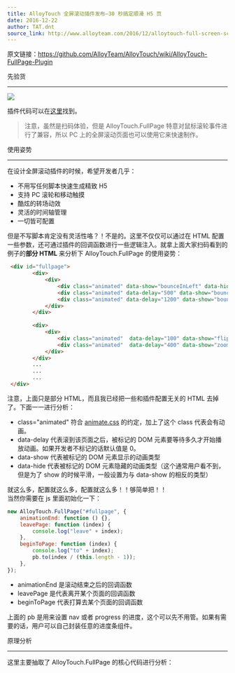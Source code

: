 ```yaml
---
title: AlloyTouch 全屏滚动插件发布–30 秒搞定顺滑 H5 页
date: 2016-12-22
author: TAT.dnt
source_link: http://www.alloyteam.com/2016/12/alloytouch-full-screen-scroll-plugin-released-30-seconds-to-get-smooth-page-h5/
---
```


<!-- {% raw %} - for jekyll -->

原文链接：<https://github.com/AlloyTeam/AlloyTouch/wiki/AlloyTouch-FullPage-Plugin>

先验货  

* * *

![](http://images2015.cnblogs.com/blog/105416/201612/105416-20161222110211620-1131519869.png)

插件代码可以在[这里](https://github.com/AlloyTeam/AlloyTouch/blob/master/alloy_touch.full_page.js)找到。

> 注意，虽然是扫码体验，但是 AlloyTouch.FullPage 特意对鼠标滚轮事件进行了兼容，所以 PC 上的全屏滚动页面也可以使用它来快速制作。

使用姿势  

* * *

在设计全屏滚动插件的时候，希望开发者几乎：

-   不用写任何脚本快速生成精致 H5
-   支持 PC 滚轮和移动触摸
-   酷炫的转场动效
-   灵活的时间轴管理
-   一切皆可配置

但是不写脚本肯定没有灵活性咯？！不是的。这里不仅仅可以通过在 HTML 配置一些参数，还可通过插件的回调函数进行一些逻辑注入。就拿上面大家扫码看到的例子的**部分 HTML** 来分析下 AlloyTouch.FullPage 的使用姿势：

```html
 <div id="fullpage">
        <div>
            <div>
                <div class="animated" data-show="bounceInLeft" data-hide="bounceOutLeft">AlloyTouch Introduction</div>
                <div class="animated" data-delay="500" data-show="bounceInUp" data-hide="zoomOut"><img src="asset/alloytouch.png"></div>
                <div class="animated" data-delay="1200" data-show="bounceIn" data-hide="bounceOut">By AlloyTeam</div>
            </div>
        </div>
        
        <div>
            <div>
                <div class="animated"  data-delay="100" data-show="flipInY" data-hide="flipOutY" >Powerful Features</div>
                <div class="animated"  data-delay="400" data-show="zoomIn" data-hide="zoomOut"><img src="asset/power.png"></div>
            </div>
        </div>
        ...
        ...
        ...
 </div>
```

注意，上面只是部分 HTML，而且我已经把一些和插件配置无关的 HTML 去掉了。下面一一进行分析：

-   class="animated" 符合 [animate.css](https://daneden.github.io/animate.css/) 的约定，加上了这个 class 代表会有动画。
-   data-delay 代表滚到该页面之后，被标记的 DOM 元素要等待多久才开始播放动画。如果开发者不标记的话默认值是 0。
-   data-show 代表被标记的 DOM 元素显示的动画类型
-   data-hide 代表被标记的 DOM 元素隐藏的动画类型（这个通常用户看不到，但是为了 show 的时候平滑，一般设置为与 data-show 的相反的类型）

就这么多，配置就这么多，配置就这么多！！够简单把！！  
当然你需要在 js 里面初始化一下：

```javascript
new AlloyTouch.FullPage("#fullpage", {
    animationEnd: function () {},
    leavePage: function (index) {
        console.log("leave" + index);
    },
    beginToPage: function (index) {
        console.log("to" + index);
        pb.to(index / (this.length - 1));
    },
});
```

-   animationEnd 是滚动结束之后的回调函数
-   leavePage 是代表离开某个页面的回调函数
-   beginToPage 代表打算去某个页面的回调函数

上面的 pb 是用来设置 nav 或者 progress 的进度，这个可以先不用管。如果有需要的话，用户可以自己封装任意的进度条组件。

原理分析  

* * *

这里主要抽取了 AlloyTouch.FullPage 的核心代码进行分析：


<!-- {% endraw %} - for jekyll -->